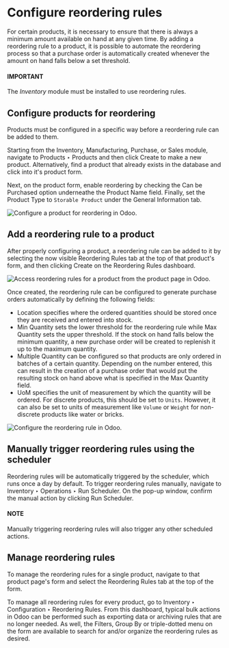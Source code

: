 # Configure reordering rules

For certain products, it is necessary to ensure that there is always a minimum amount available on
hand at any given time. By adding a reordering rule to a product, it is possible to automate the
reordering process so that a purchase order is automatically created whenever the amount on hand
falls below a set threshold.

#### IMPORTANT
The *Inventory* module must be installed to use reordering rules.

## Configure products for reordering

Products must be configured in a specific way before a reordering rule can be added to them.

Starting from the Inventory, Manufacturing,
Purchase, or Sales module, navigate to Products
‣ Products and then click Create to make a new product. Alternatively, find a product
that already exists in the database and click into it's product form.

Next, on the product form, enable reordering by checking the Can be Purchased option
underneathe the Product Name field. Finally, set the Product Type to
`Storable Product` under the General Information tab.

![Configure a product for reordering in Odoo.](applications/inventory_and_mrp/purchase/products/reordering/product-configured-for-reordering.png)

## Add a reordering rule to a product

After properly configuring a product, a reordering rule can be added to it by selecting the now
visible Reordering Rules tab at the top of that product's form, and then clicking
Create on the Reordering Rules dashboard.

![Access reordering rules for a product from the product page in Odoo.](applications/inventory_and_mrp/purchase/products/reordering/reordering-rules-tab.png)

Once created, the reordering rule can be configured to generate purchase orders automatically by
defining the following fields:

- Location specifies where the ordered quantities should be stored once they are
  received and entered into stock.
- Min Quantity sets the lower threshold for the reordering rule while Max
  Quantity sets the upper threshold. If the stock on hand falls below the minimum quantity, a new
  purchase order will be created to replenish it up to the maximum quantity.
- Multiple Quantity can be configured so that products are only ordered in batches of a
  certain quantity. Depending on the number entered, this can result in the creation of a purchase
  order that would put the resulting stock on hand above what is specified in the Max
  Quantity field.
- UoM specifies the unit of measurement by which the quantity will be ordered. For
  discrete products, this should be set to `Units`. However, it can also be set to units of
  measurement like `Volume` or `Weight` for non-discrete products like water or bricks.

![Configure the reordering rule in Odoo.](applications/inventory_and_mrp/purchase/products/reordering/reordering-rule-configuration.png)

## Manually trigger reordering rules using the scheduler

Reordering rules will be automatically triggered by the scheduler, which runs once a day by
default. To trigger reordering rules manually, navigate to Inventory ‣ Operations
‣ Run Scheduler. On the pop-up window, confirm the manual action by clicking Run
Scheduler.

#### NOTE
Manually triggering reordering rules will also trigger any other scheduled actions.

## Manage reordering rules

To manage the reordering rules for a single product, navigate to that product page's form and select
the Reordering Rules tab at the top of the form.

To manage all reordering rules for every product, go to Inventory ‣ Configuration
‣ Reordering Rules. From this dashboard, typical bulk actions in Odoo can be performed such as
exporting data or archiving rules that are no longer needed. As well, the Filters,
Group By or triple-dotted menu on the form are available to search for and/or organize
the reordering rules as desired.
